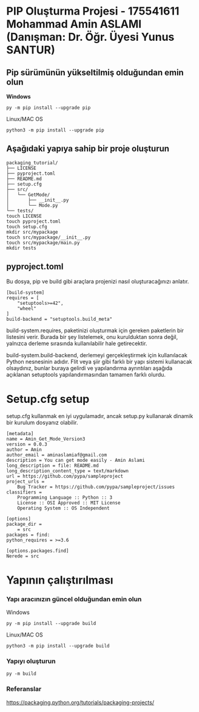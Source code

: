 # PIP Oluşturma Projesi - 175541611 Mohammad Amin ASLAMI (Danışman: Dr. Öğr. Üyesi Yunus SANTUR)


## Pip sürümünün yükseltilmiş olduğundan emin olun
**Windows**
```
py -m pip install --upgrade pip
```

Linux/MAC OS
```
python3 -m pip install --upgrade pip
```

## Aşağıdaki yapıya sahip bir proje oluşturun
```
packaging_tutorial/
├── LICENSE
├── pyproject.toml
├── README.md
├── setup.cfg
├── src/
│   └── GetMode/
│       ├── __init__.py
│       └── Mode.py
└── tests/
touch LICENSE
touch pyproject.toml
touch setup.cfg
mkdir src/mypackage
touch src/mypackage/__init__.py
touch src/mypackage/main.py
mkdir tests
```

## pyproject.toml 

Bu dosya, pip ve build gibi araçlara projenizi nasıl oluşturacağınızı anlatır.

```
[build-system]
requires = [
    "setuptools>=42",
    "wheel"
]
build-backend = "setuptools.build_meta"
```
build-system.requires, paketinizi oluşturmak için gereken paketlerin bir listesini verir. Burada bir şey listelemek, onu kurulduktan sonra değil, yalnızca derleme sırasında kullanılabilir hale getirecektir.

build-system.build-backend, derlemeyi gerçekleştirmek için kullanılacak Python nesnesinin adıdır. Flit veya şiir gibi farklı bir yapı sistemi kullanacak olsaydınız, bunlar buraya gelirdi ve yapılandırma ayrıntıları aşağıda açıklanan setuptools yapılandırmasından tamamen farklı olurdu.

# Setup.cfg setup
setup.cfg kullanmak en iyi uygulamadır, ancak setup.py kullanarak dinamik bir kurulum dosyanız olabilir.

```
[metadata]
name = Amin_Get_Mode_Version3
version = 0.0.3
author = Amin
author_email = aminaslamiaf@gmail.com
description = You can get mode easily - Amin Aslami
long_description = file: README.md
long_description_content_type = text/markdown
url = https://github.com/pypa/sampleproject
project_urls =
    Bug Tracker = https://github.com/pypa/sampleproject/issues
classifiers =
    Programming Language :: Python :: 3
    License :: OSI Approved :: MIT License
    Operating System :: OS Independent

[options]
package_dir =
    = src
packages = find:
python_requires = >=3.6

[options.packages.find]
Nerede = src

```
# Yapının çalıştırılması
### Yapı aracınızın güncel olduğundan emin olun
Windows
```
py -m pip install --upgrade build
```
Linux/MAC OS
```
python3 -m pip install --upgrade build
```

### Yapıyı oluşturun
```
py -m build
```


### Referanslar
https://packaging.python.org/tutorials/packaging-projects/
